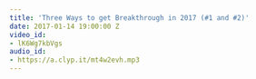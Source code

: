 ```yaml
---
title: 'Three Ways to get Breakthrough in 2017 (#1 and #2)'
date: 2017-01-14 19:00:00 Z
video_id:
- lK6Wg7kbVgs
audio_id:
- https://a.clyp.it/mt4w2evh.mp3
---
```


